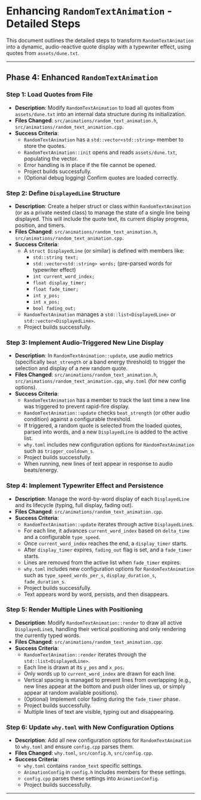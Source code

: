 # Enhancing `RandomTextAnimation` - Detailed Steps

This document outlines the detailed steps to transform `RandomTextAnimation` into a dynamic, audio-reactive quote display with a typewriter effect, using quotes from `assets/dune.txt`.

---

## Phase 4: Enhanced `RandomTextAnimation`

### Step 1: Load Quotes from File

*   **Description**: Modify `RandomTextAnimation` to load all quotes from `assets/dune.txt` into an internal data structure during its initialization.
*   **Files Changed**: `src/animations/random_text_animation.h`, `src/animations/random_text_animation.cpp`.
*   **Success Criteria**:
    *   `RandomTextAnimation` has a `std::vector<std::string>` member to store the quotes.
    *   `RandomTextAnimation::init` opens and reads `assets/dune.txt`, populating the vector.
    *   Error handling is in place if the file cannot be opened.
    *   Project builds successfully.
    *   (Optional debug logging) Confirm quotes are loaded correctly.

### Step 2: Define `DisplayedLine` Structure

*   **Description**: Create a helper struct or class within `RandomTextAnimation` (or as a private nested class) to manage the state of a single line being displayed. This will include the quote text, its current display progress, position, and timers.
*   **Files Changed**: `src/animations/random_text_animation.h`, `src/animations/random_text_animation.cpp`.
*   **Success Criteria**:
    *   A `struct DisplayedLine` (or similar) is defined with members like:
        *   `std::string text;`
        *   `std::vector<std::string> words;` (pre-parsed words for typewriter effect)
        *   `int current_word_index;`
        *   `float display_timer;`
        *   `float fade_timer;`
        *   `int y_pos;`
        *   `int x_pos;`
        *   `bool fading_out;`
    *   `RandomTextAnimation` manages a `std::list<DisplayedLine>` or `std::vector<DisplayedLine>`.
    *   Project builds successfully.

### Step 3: Implement Audio-Triggered New Line Display

*   **Description**: In `RandomTextAnimation::update`, use audio metrics (specifically `beat_strength` or a band energy threshold) to trigger the selection and display of a new random quote.
*   **Files Changed**: `src/animations/random_text_animation.h`, `src/animations/random_text_animation.cpp`, `why.toml` (for new config options).
*   **Success Criteria**:
    *   `RandomTextAnimation` has a member to track the last time a new line was triggered to prevent rapid-fire display.
    *   `RandomTextAnimation::update` checks `beat_strength` (or other audio condition) against a configurable threshold.
    *   If triggered, a random quote is selected from the loaded quotes, parsed into words, and a new `DisplayedLine` is added to the active list.
    *   `why.toml` includes new configuration options for `RandomTextAnimation` such as `trigger_cooldown_s`.
    *   Project builds successfully.
    *   When running, new lines of text appear in response to audio beats/energy.

### Step 4: Implement Typewriter Effect and Persistence

*   **Description**: Manage the word-by-word display of each `DisplayedLine` and its lifecycle (typing, full display, fading out).
*   **Files Changed**: `src/animations/random_text_animation.cpp`.
*   **Success Criteria**:
    *   `RandomTextAnimation::update` iterates through active `DisplayedLine`s.
    *   For each line, it advances `current_word_index` based on `delta_time` and a configurable `type_speed`.
    *   Once `current_word_index` reaches the end, a `display_timer` starts.
    *   After `display_timer` expires, `fading_out` flag is set, and a `fade_timer` starts.
    *   Lines are removed from the active list when `fade_timer` expires.
    *   `why.toml` includes new configuration options for `RandomTextAnimation` such as `type_speed_words_per_s`, `display_duration_s`, `fade_duration_s`.
    *   Project builds successfully.
    *   Text appears word by word, persists, and then disappears.

### Step 5: Render Multiple Lines with Positioning

*   **Description**: Modify `RandomTextAnimation::render` to draw all active `DisplayedLine`s, handling their vertical positioning and only rendering the currently typed words.
*   **Files Changed**: `src/animations/random_text_animation.cpp`.
*   **Success Criteria**:
    *   `RandomTextAnimation::render` iterates through the `std::list<DisplayedLine>`.
    *   Each line is drawn at its `y_pos` and `x_pos`.
    *   Only words up to `current_word_index` are drawn for each line.
    *   Vertical spacing is managed to prevent lines from overlapping (e.g., new lines appear at the bottom and push older lines up, or simply appear at random available positions).
    *   (Optional) Implement color fading during the `fade_timer` phase.
    *   Project builds successfully.
    *   Multiple lines of text are visible, typing out and disappearing.

### Step 6: Update `why.toml` with New Configuration Options

*   **Description**: Add all new configuration options for `RandomTextAnimation` to `why.toml` and ensure `config.cpp` parses them.
*   **Files Changed**: `why.toml`, `src/config.h`, `src/config.cpp`.
*   **Success Criteria**:
    *   `why.toml` contains `random_text` specific settings.
    *   `AnimationConfig` in `config.h` includes members for these settings.
    *   `config.cpp` parses these settings into `AnimationConfig`.
    *   Project builds successfully.

---
